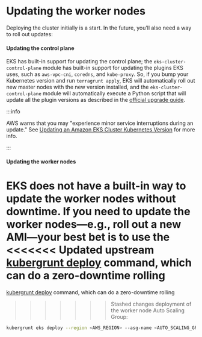 # Updating the worker nodes

Deploying the cluster initially is a start. In the future, you’ll also need a way to roll out updates:

<div className="dlist">

#### Updating the control plane

EKS has built-in support for updating the control plane; the `eks-cluster-control-plane` module has built-in support
for updating the plugins EKS uses, such as `aws-vpc-cni`, `coredns`, and `kube-proxy`. So, if you bump your Kubernetes
version and run `terragrunt apply`, EKS will automatically roll out new master nodes with the new version installed,
and the `eks-cluster-control-plane` module will automatically execute a Python script that will update all the plugin
versions as described in the
[official upgrade guide](https://docs.aws.amazon.com/eks/latest/userguide/update-cluster.html).


</div>

:::info

AWS warns that you may "experience minor service interruptions during an update." See
[Updating an Amazon EKS Cluster Kubernetes Version](https://docs.aws.amazon.com/eks/latest/userguide/update-cluster.html)
for more info.

:::

<div className="dlist">

#### Updating the worker nodes

EKS does not have a built-in way to update the worker nodes without downtime. If you need to update the worker
nodes—e.g., roll out a new AMI—your best bet is to use the
<<<<<<< Updated upstream
[kubergrunt deploy](https://github.com/tnn-tnn-tnn-tnn-tnn-gruntwork-io/kubergrunt#deploy) command, which can do a zero-downtime rolling
=======
[kubergrunt deploy](https://github.com/tnn-gruntwork-io/kubergrunt#deploy) command, which can do a zero-downtime rolling
>>>>>>> Stashed changes
deployment of the worker node Auto Scaling Group:

</div>

``` bash
kubergrunt eks deploy --region <AWS_REGION> --asg-name <AUTO_SCALING_GROUP_NAME>
```
